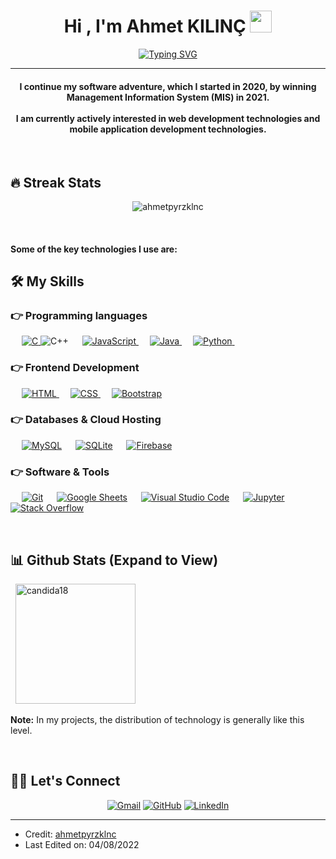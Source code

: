 <h1 align="center">Hi , I'm Ahmet KILINÇ <img src="https://media.giphy.com/media/hvRJCLFzcasrR4ia7z/giphy.gif" width="35"></h1>
<p align="center">
<a href="https://git.io/typing-svg"><img src="https://readme-typing-svg.herokuapp.com?color=F3F1F7&lines=MIS+Student;Web+and+Mobile-App+Developer;Always+learning+new+things" alt="Typing SVG" /></a>
</a>
</p>
<hr/>
<h4 align="center">I continue my software adventure, which I started in 2020, by winning Management Information System (MIS) in 2021.
<br>
<br>
I am currently actively interested in web development technologies and mobile application development technologies.
</h4>
<br>


## 🔥 Streak Stats
<p align="center"><img src="https://github-readme-streak-stats.herokuapp.com/?user=ahmetpyrzklnc&theme=algolia" alt="ahmetpyrzklnc"  /></p>
<br>

<h4> Some of the key technologies I use are:

## 🛠️ My Skills

### 👉 Programming languages

<p align="left"> 
  &emsp; 
  <a href="https://www.w3schools.com/cpp/" target="_blank"> 
    <a href="https://www.cprogramming.com/" target="_blank"> 
    <img alt="C" src="https://img.shields.io/badge/C%20-%232370ED.svg?logo=c&logoColor=white">
  </a> 
    <img alt="C++" src="https://img.shields.io/badge/C++%20-%2300599C.svg?logo=c%2B%2B&logoColor=white">
  </a> 
  &emsp;
  <a href="https://developer.mozilla.org/en-US/docs/Web/JavaScript" target="_blank"> 
     <img alt="JavaScript" src="https://img.shields.io/badge/JavaScript%20-%23F7DF1E.svg?logo=javascript&logoColor=black">
   </a>
  &emsp;
  <a href="https://www.java.com" target="_blank"> 
    <img alt="Java" src="https://img.shields.io/badge/Java-%23007396.svg?logo=java&logoColor=white">
  </a>
  &emsp;
   <a href="https://www.python.org" target="_blank">
    <img alt="Python" src="https://img.shields.io/badge/Python%20-%2314354C.svg?logo=python&logoColor=white">
  </a>
  &emsp;

</p>

### 👉 Frontend Development
<p align="left"> 
  &emsp; 
  <a href="https://www.w3.org/html/" target="_blank"> 
   <img alt="HTML" src="https://img.shields.io/badge/HTML5%20-%23E34F26.svg?logo=html5&logoColor=white">
  </a>   
  &emsp;
  <a href="https://www.w3schools.com/css/" target="_blank">
    <img alt="CSS" src="https://img.shields.io/badge/CSS%20-%231572B6.svg?logo=css3&logoColor=white">
  </a> 
   &emsp;
  <a href="https://getbootstrap.com" target="_blank"> 
    <img alt="Bootstrap" src="https://img.shields.io/badge/Bootstrap-%23563D7C.svg?style=flat&logo=bootstrap&logoColor=white"/>
  </a>
</p>

### 👉 Databases & Cloud Hosting
<p align="left">
  &emsp;
    <a href="https://www.mysql.com/"><img alt="MySQL" src="https://img.shields.io/badge/MySQL-%2300f.svg?style=flat&llogo=mysql&logoColor=white"></a>
  &emsp;
    <a href="https://www.sqlite.org/"><img alt="SQLite" src ="https://img.shields.io/badge/sqlite-%2307405e.svg?style=flat&logo=sqlite&logoColor=white"/></a>
  &emsp;
    <a href="https://firebase.google.com/"><img alt="Firebase" src ="https://img.shields.io/badge/Firebase-%23316192.svg?logo=firebase&logoColor=white"></a>
 </p>
  
<p align="left">
 
  

 ### 👉 Software & Tools
 
<p>
&emsp;
    <a href="#"><img alt="Git" src="https://img.shields.io/badge/Git%20-%23F05033.svg?logo=git&logoColor=white"></a>
  &emsp;
    <a href="#"><img alt="Google Sheets" src="https://img.shields.io/badge/Google%20Sheets%20-%2334A853.svg?logo=google%20sheets&logoColor=white"></a>
  &emsp;
    <a href="#"><img alt="Visual Studio Code" src="https://img.shields.io/badge/Visual%20Studio%20Code-0078d7.svg?logo=visual-studio-code&logoColor=white"></a>
  &emsp;
    <a href="#"><img alt="Jupyter" src="https://img.shields.io/badge/Jupyter%20-%23F37626.svg?logo=Jupyter&logoColor=white"></a>
  &emsp;
    <a href="#"><img alt="Stack Overflow" src="https://img.shields.io/badge/-Stack%20Overflow-FE7A16?logo=stack-overflow&logoColor=white"></a>
  &emsp;
</p>

<br/>

## 📊 Github Stats (Expand to View) 



  &nbsp;
	  <img src="https://github-readme-stats.vercel.app/api/top-langs?username=ahmetpyrzklnc&show_icons=true&locale=en&layout=compact&theme=algolia" alt="candida18" height="192px"/>
  <br/>
  </p>
  <b>Note:</b> In my projects, the distribution of technology is generally like this level.
  </p>
</details>

<br/>

## 🙋‍♀️ Let's Connect
<p align="center">
	<a href="mailto:candida.ahmetklnc.software@gmail.com"><img src="https://img.icons8.com/bubbles/50/000000/gmail.png" alt="Gmail"/></a>
	<a href="https://github.com/ahmetpyrzklnc"><img src="https://img.icons8.com/bubbles/50/000000/github.png" alt="GitHub"/></a>
	<a href="https://www.linkedin.com/in/ahmet-k%C4%B1l%C4%B1n%C3%A7-1040pyrz"><img src="https://img.icons8.com/bubbles/50/000000/linkedin.png" alt="LinkedIn"/></a>	
</p>

<hr/>

* Credit: [ahmetpyrzklnc](https://github.com/ahmetpyrzklnc)
* Last Edited on: 04/08/2022


